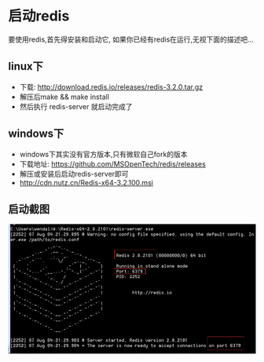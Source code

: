 # 启动redis

要使用redis,首先得安装和启动它, 如果你已经有redis在运行,无视下面的描述吧...

## linux下

* 下载: http://download.redis.io/releases/redis-3.2.0.tar.gz
* 解压后make && make install
* 然后执行 redis-server 就启动完成了

## windows下

* windows下其实没有官方版本,只有微软自己fork的版本
* 下载地址: https://github.com/MSOpenTech/redis/releases
* 解压或安装后启动redis-server即可
* http://cdn.nutz.cn/Redis-x64-3.2.100.msi

## 启动截图

![redis启动截图](images/start_redis.png)
